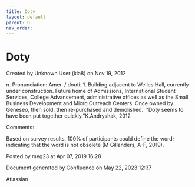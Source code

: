```yaml
---
title: Doty
layout: default
parent: D
nav_order:
---
```


# Doty

Created by  Unknown User (kla8) on Nov 19, 2012

n. Pronunciation: Amer. / doʊtiː 1. Building adjacent to Welles Hall, currently under construction. Future home of Admissions, International Student Services, College Advancement, administrative offices as well as the Small Business Development and Micro Outreach Centers. Once owned by Geneseo, then sold, then re-purchased and demolished.  “Doty seems to have been put together quickly.”K.Andryshak, 2012

Comments:

Based on survey results, 100% of participants could define the word; indicating that the word is not obsolete (M Gillanders, A-F, 2019).

Posted by meg23 at Apr 07, 2019 16:28

Document generated by Confluence on May 22, 2023 12:37

Atlassian
